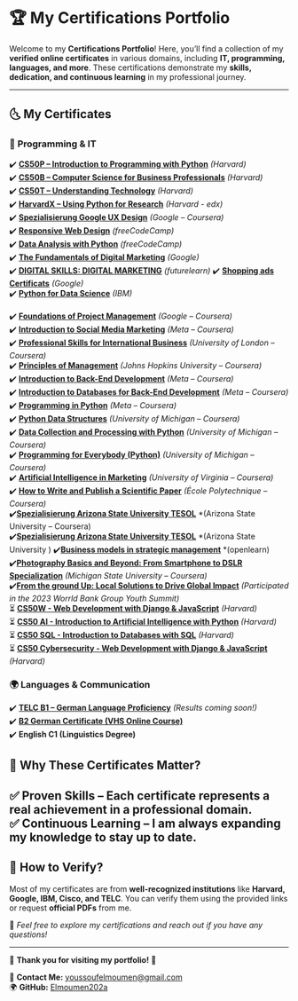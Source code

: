 # 🏆 **My Certifications Portfolio**  

Welcome to my **Certifications Portfolio**! Here, you’ll find a collection of my **verified online certificates** in various domains, including **IT, programming, languages, and more**. These certifications demonstrate my **skills, dedication, and continuous learning** in my professional journey.  

---  

## 🌜 **My Certificates**  

### 🎯 **Programming & IT**  
✔️ [**CS50P – Introduction to Programming with Python**](https://certificates.cs50.io/b1b40aca-5873-48f4-b612-21cd620c7ef1.pdf?size=letter) *(Harvard)*  
✔️ [**CS50B – Computer Science for Business Professionals**](https://cs50.harvard.edu/certificates/6aeb94b2-0240-408d-87de-6fc6cb0f5fd3) *(Harvard)*  
✔️ [**CS50T – Understanding Technology**](https://cs50.harvard.edu/certificates/c89db163-0672-4af1-b17e-6c3ea5cb34a2) *(Harvard)*  <br>
✔️ [**HarvardX – Using Python for Research**](https://courses.edx.org/certificates/131ec972ddd94fb386bd099d387822d7?_gl=1*141hiaf*_gcl_au*NDY2MTM2NDIzLjE3Mzg4NTk2MTA.*_ga*MTAxNjA0OTE0Ni4xNzA3NTk5ODE2*_ga_D3KS4KMDT0*MTczODg1OTYwNi4zLjEuMTczODg2MDA3NC4yMi4wLjA.) *(Harvard - edx)*  
✔️ [**Spezialisierung Google UX Design**](https://www.coursera.org/account/accomplishments/specialization/BZK94C3REKAM) *(Google – Coursera)*  
✔️ [**Responsive Web Design**](https://www.freecodecamp.org/certification/josef202a/responsive-web-design) *(freeCodeCamp)*  
✔️ [**Data Analysis with Python**](https://www.freecodecamp.org/certification/josef202a/data-analysis-with-python-v7) *(freeCodeCamp)*  
✔️ [**The Fundamentals of Digital Marketing**](https://drive.google.com/file/d/1tTeduDdSt49qXajoqTU2lyYWoxuikQpj/view?usp=sharing) *(Google)*  <br>
✔️ [**DIGITAL SKILLS: DIGITAL MARKETING**](https://drive.google.com/file/d/1_P2sCcPwpJNzW-wMdhOHuZdcurhRv1cD/view?usp=sharing) *(futurelearn)* 
✔️ [**Shopping ads Certificats**](https://drive.google.com/file/d/1R8X5jpne74SXoLain9VRnrKUmMdHC5WZ/view?usp=sharing) *(Google)*  <br>
✔️ [**Python for Data Science**](https://drive.google.com/file/d/1xx265jUnZrKMO-CS7bxK5NCo1JIkWlEd/view?usp=sharing) *(IBM)* <br>  
✔️ [**Foundations of Project Management**](https://www.coursera.org/account/accomplishments/records/THXWBVSHWBNY) *(Google – Coursera)*  
✔️ [**Introduction to Social Media Marketing**](https://www.coursera.org/account/accomplishments/records/XZRKP5SGBRRS) *(Meta – Coursera)*  
✔️ [**Professional Skills for International Business**](https://www.coursera.org/account/accomplishments/records/ZZN9M33T7XDU) *(University of London – Coursera)*  
✔️ [**Principles of Management**](https://www.coursera.org/account/accomplishments/records/S6SMV73VLFDN) *(Johns Hopkins University – Coursera)*  
✔️ [**Introduction to Back-End Development**](https://www.coursera.org/account/accomplishments/records/BZM97P32S53W) *(Meta – Coursera)*  
✔️ [**Introduction to Databases for Back-End Development**](https://www.coursera.org/account/accomplishments/records/TP4MLDDFD5WW) *(Meta – Coursera)*  
✔️ [**Programming in Python**](https://www.coursera.org/account/accomplishments/records/PTFFYGMLM6QW) *(Meta – Coursera)*  
✔️ [**Python Data Structures**](https://www.coursera.org/account/accomplishments/verify/2RX3D2V2CPQH) *(University of Michigan – Coursera)*  
✔️ [**Data Collection and Processing with Python**](https://www.coursera.org/account/accomplishments/verify/PWB3YZSGBKTW) *(University of Michigan – Coursera)*  
✔️ [**Programming for Everybody (Python)**](https://www.coursera.org/account/accomplishments/records/ZTW7RR53AHKQ) *(University of Michigan – Coursera)*  
✔️ [**Artificial Intelligence in Marketing**](https://www.coursera.org/account/accomplishments/records/WLMHDHMWFM4Y) *(University of Virginia – Coursera)*  
✔️ [**How to Write and Publish a Scientific Paper**](https://www.coursera.org/account/accomplishments/records/BZYCXN3R53EB) *(École Polytechnique – Coursera)*  
✔️[**Spezialisierung Arizona State University TESOL**](https://www.coursera.org/account/accomplishments/specialization/MJRTEL6NXDRJ) *(Arizona State University – Coursera) <br>
✔️[**Spezialisierung Arizona State University TESOL**](https://drive.google.com/file/d/1-CMjB808TFumIFbQF6zdA_weacIug2fM/view?usp=sharing) *(Arizona State University )
✔️[**Business models in strategic management**](https://drive.google.com/file/d/1CuYRiynkyNfA40dU8-C3xqKL1Vf1WJYf/view?usp=sharing) *(openlearn)
<br>
✔️[**Photography Basics and Beyond: From Smartphone to DSLR Specialization**](https://www.coursera.org/account/accomplishments/specialization/VZGPTUMHH65P) *(Michigan State University – Coursera)*  
✔️[**From the ground Up: Local Solutions to Drive Global Impact**](https://drive.google.com/file/d/18dgUP7lnRbijUkhbj6mtVgcztuEWyauJ/view?usp=sharing) *(Participated in the 2023 Worrld Bank Group Youth Summit)*  
⏳ [**CS50W - Web Development with Django & JavaScript**](https://cs50.harvard.edu/certificates/) *(Harvard)*  
⏳ [**CS50 AI - Introduction to Artificial Intelligence with Python**](https://pll.harvard.edu/course/cs50s-introduction-artificial-intelligence-python) *(Harvard)*  
⏳ [**CS50 SQL - Introduction to Databases with SQL**](https://pll.harvard.edu/course/cs50s-introduction-databases-sql) *(Harvard)*  
⏳ [**CS50 Cybersecurity - Web Development with Django & JavaScript**](https://pll.harvard.edu/course/cs50s-introduction-cybersecurity) *(Harvard)*  

### 🌍 **Languages & Communication**  
✔️ **[TELC B1 – German Language Proficiency](https://www.telc.net/en/candidates/results.html)** *(Results coming soon!)*  
✔️ **[B2 German Certificate (VHS Online Course)](https://www.vhs.de/)**  
✔️ **English C1 (Linguistics Degree)**  


## 🏅 **Why These Certificates Matter?**  

✅ **Proven Skills** – Each certificate represents a real achievement in a professional domain.  
✅ **Continuous Learning** – I am always expanding my knowledge to stay up to date.  
---  

## 📂 **How to Verify?**  

Most of my certificates are from **well-recognized institutions** like **Harvard, Google, IBM, Cisco, and TELC**. You can verify them using the provided links or request **official PDFs** from me.  

📌 *Feel free to explore my certifications and reach out if you have any questions!*  

---  

🚀 **Thank you for visiting my portfolio!** 🚀  

📧 **Contact Me:** youssoufelmoumen@gmail.com  
🌍 **GitHub:** [Elmoumen202a](https://github.com/Elmoumen202a) 

